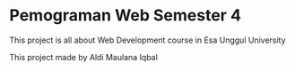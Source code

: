 # Pemograman Web Semester 4

This project is all about Web Development course in Esa Unggul University

This project made by Aldi Maulana Iqbal

